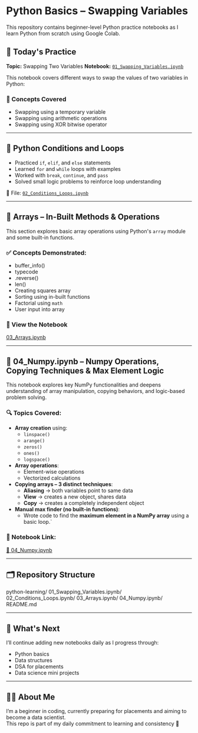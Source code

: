 # Python Basics – Swapping Variables

This repository contains beginner-level Python practice notebooks as I learn Python from scratch using Google Colab.

## 📘 Today's Practice

**Topic:** Swapping Two Variables 
**Notebook:** [`01_Swapping_Variables.ipynb`](https://github.com/aryajayankanichayi/python-learning/blob/main/01_Swapping_Variables.ipynb)

This notebook covers different ways to swap the values of two variables in Python:

### 🧠 Concepts Covered
- Swapping using a temporary variable
- Swapping using arithmetic operations
- Swapping using XOR bitwise operator

---

## 🧮 Python Conditions and Loops

- Practiced `if`, `elif`, and `else` statements
- Learned `for` and `while` loops with examples
- Worked with `break`, `continue`, and `pass`
- Solved small logic problems to reinforce loop understanding

📁 File: [`02_Conditions_Loops.ipynb`](https://github.com/aryajayankanichayi/python-learning/blob/main/02_Coditions_Loops.ipynb)

---

## 📘 Arrays – In-Built Methods & Operations

This section explores basic array operations using Python's `array` module and some built-in functions.

### ✅ Concepts Demonstrated:
- buffer_info()
- typecode
- .reverse()
- len()
- Creating squares array
- Sorting using in-built functions
- Factorial using `math`
- User input into array

### 🔗 View the Notebook  
[03_Arrays.ipynb](https://github.com/aryajayankanichayi/python-learning/blob/main/03_Arrays.ipynb)

---

## 📘 04_Numpy.ipynb – Numpy Operations, Copying Techniques & Max Element Logic

This notebook explores key NumPy functionalities and deepens understanding of array manipulation, copying behaviors, and logic-based problem solving.

### 🔍 Topics Covered:
- **Array creation** using:
  - `linspace()`
  - `arange()`
  - `zeros()`
  - `ones()`
  - `logspace()`
- **Array operations**:
  - Element-wise operations
  - Vectorized calculations
- **Copying arrays – 3 distinct techniques**:
  - **Aliasing**  → both variables point to same data  
  - **View**  → creates a new object, shares data  
  - **Copy**  → creates a completely independent object  
- **Manual max finder (no built-in functions)**:
  - Wrote code to find the **maximum element in a NumPy array** using a basic loop.`

### 📂 Notebook Link:
[🔗 04_Numpy.ipynb](https://github.com/aryajayankanichayi/python-learning/blob/main/04_Numpy.ipynb)

---

## 🗂️ Repository Structure
python-learning/
     01_Swapping_Variables.ipynb/
     02_Conditions_Loops.ipynb/
     03_Arrays.ipynb/
     04_Numpy.ipynb/
     README.md
     
---

## 🚀 What's Next

I’ll continue adding new notebooks daily as I progress through:
- Python basics
- Data structures
- DSA for placements
- Data science mini projects

---

## 🙋‍♀️ About Me

I’m a beginner in coding, currently preparing for placements and aiming to become a data scientist.  
This repo is part of my daily commitment to learning and consistency 💪
